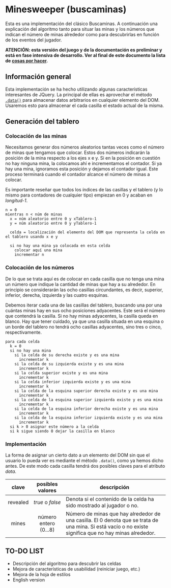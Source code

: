 # Minesweeper (buscaminas)

Esta es una implementación del clásico Buscaminas. A continuación una explicación del algoritmo tanto para situar las minas y los números que indican el número de minas alrededor como para descubrirlas en función de los eventos del jugador.

**ATENCIÓN: esta versión del juego y de la documentación es preliminar y está en fase intensiva de desarrollo. Ver al final de este documento la lista de [cosas por hacer](#to-do-list).**

## Información general

Esta implementación se ha hecho utilizando algunas características interesantes de JQuery. La principal de ellas es aprovechar el método [`.data()`](http://api.jquery.com/data/) para almacenar datos arbitrarios en cualquier elemento del DOM. Usaremos esto para almacenar el cada casilla el estado actual de la misma.

## Generación del tablero

### Colocación de las minas

Necesitamos generar dos números aleatorios tantas veces como el número de minas que tengamos que colocar. Estos dos números indicarán la posición de la mina respecto a los ejes x e y. Si en la posición en cuestión no hay ninguna mina, la colocamos ahí e incrementamos el contador. Si ya hay una mina, ignoramos esta posición y dejamos el contador igual. Este proceso terminará cuando el contador alcance el número de minas a colocar.

Es importante reseñar que todos los índices de las casillas y el tablero (y lo mismo para contadores de cualquier tipo) empiezan en 0 y acaban en *longitud-1*.

```
n = 0
mientras n < núm de minas
  x = núm aleatorio entre 0 y xTablero-1
  y = núm aleatorio entre 0 y yTablero-1

  celda = localización del elemento del DOM que representa la celda en el tablero usando x e y

  si no hay una mina ya colocada en esta celda
    colocar aquí una mina
    incrementar n
```

### Colocación de los números

De lo que se trata aquí es de colocar en cada casilla que no tenga una mina un número que indique la cantidad de minas que hay a su alrededor. En principio se considerarán las ocho casillas circundantes, es decir, superior, inferior, derecha, izquierda y las cuatro esquinas.

Debemos iterar cada una de las casillas del tablero, buscando una por una cuántas minas hay en sus ocho posiciones adyacentes. Este será el número que contendrá la casilla. Si no hay minas adyacentes, la casilla queda en blanco. Hay que tener cuidado, ya que una casilla situada en una esquina o un borde del tablero no tendrá ocho casillas adyacentes, sino tres o cinco, respectivamente.

```
para cada celda
  k = 0
  si no hay una mina
    si la celda de su derecha existe y es una mina
      incrementar k
    si la celda de su izquierda existe y es una mina
      incrementar k
    si la celda superior existe y es una mina
      incrementar k
    si la celda inferior izquierda existe y es una mina
      incrementar k
    si la celda de la esquina superior derecha existe y es una mina
      incrementar k
    si la celda de la esquina superior izquierda existe y es una mina
      incrementar k
    si la celda de la esquina inferior derecha existe y es una mina
      incrementar k
    si la celda de la esquina inferior izquierda existe y es una mina
      incrementar k
  si k > 0 asignar este número a la celda
  si k sigue siendo 0 dejar la casilla en blanco
```

### Implementación

La forma de asignar un cierto dato a un elemento del DOM sin que el usuario lo pueda ver es mediante el método `.data()`, como ya hemos dicho antes. De este modo cada casilla tendrá dos posibles claves para el atributo *data*.

clave | posibles valores | descripción
:---: | :---: | ---
revealed | *true* o *false* | Denota si el contenido de la celda ha sido mostrado al jugador o no.
mines | número entero (0...8) | Número de minas que hay alrededor de una casilla. El 0 denota que se trata de una mina. Si está vacío o no existe significa que no hay minas alrededor.

## TO-DO LIST

- Descripción del algoritmo para descubrir las celdas
- Mejora de características de usabilidad (reiniciar juego, etc.)
- Mejora de la hoja de estilos
- English version
